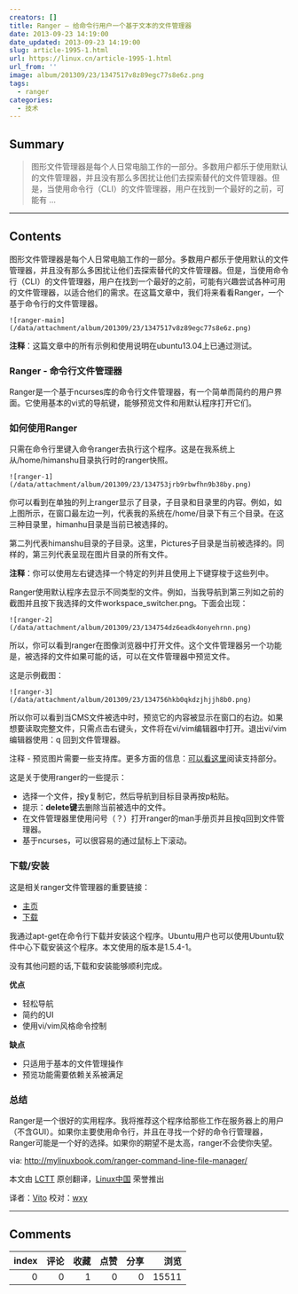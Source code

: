 ```yaml
---
creators: []
title: Ranger – 给命令行用户一个基于文本的文件管理器
date: 2013-09-23 14:19:00
date_updated: 2013-09-23 14:19:00
slug: article-1995-1.html
url: https://linux.cn/article-1995-1.html
url_from: ''
image: album/201309/23/1347517v8z89egc77s8e6z.png
tags:
  - ranger
categories:
  - 技术
---
```


## Summary

> 图形文件管理器是每个人日常电脑工作的一部分。多数用户都乐于使用默认的文件管理器，并且没有那么多困扰让他们去探索替代的文件管理器。但是，当使用命令行（CLI）的文件管理器，用户在找到一个最好的之前，可能有  ...

***

<!-- more -->

## Contents

图形文件管理器是每个人日常电脑工作的一部分。多数用户都乐于使用默认的文件管理器，并且没有那么多困扰让他们去探索替代的文件管理器。但是，当使用命令行（CLI）的文件管理器，用户在找到一个最好的之前，可能有兴趣尝试各种可用的文件管理器，以适合他们的需求。在这篇文章中，我们将来看看Ranger，一个基于命令行的文件管理器。

`![ranger-main](/data/attachment/album/201309/23/1347517v8z89egc77s8e6z.png)`

 **注释**：这篇文章中的所有示例和使用说明在ubuntu13.04上已通过测试。

### **Ranger - 命令行文件管理器**

Ranger是一个基于ncurses库的命令行文件管理器，有一个简单而简约的用户界面。它使用基本的vi式的导航键，能够预览文件和用默认程序打开它们。

### **如何使用Ranger**

只需在命令行里键入命令ranger去执行这个程序。这是在我系统上从/home/himanshu目录执行时的ranger快照。

`![ranger-1](/data/attachment/album/201309/23/134753jrb9rbwfhn9b38by.png)`

你可以看到在单独的列上ranger显示了目录，子目录和目录里的内容。例如，如上图所示，在窗口最左边一列，代表我的系统在/home/目录下有三个目录。在这三种目录里，himanhu目录是当前已被选择的。

第二列代表himanshu目录的子目录。这里，Pictures子目录是当前被选择的。同样的，第三列代表呈现在图片目录的所有文件。

**注释**：你可以使用左右键选择一个特定的列并且使用上下键穿梭于这些列中。

Ranger使用默认程序去显示不同类型的文件。例如，当我导航到第三列如之前的截图并且按下我选择的文件workspace\_switcher.png。下面会出现：

`![ranger-2](/data/attachment/album/201309/23/134754dz6eadk4onyehrnn.png)`

所以，你可以看到ranger在图像浏览器中打开文件。这个文件管理器另一个功能是，被选择的文件如果可能的话，可以在文件管理器中预览文件。

这是示例截图：

`![ranger-3](/data/attachment/album/201309/23/134756hkb0qkdzjhjjh8b0.png)`

所以你可以看到当CMS文件被选中时，预览它的内容被显示在窗口的右边。如果想要读取完整文件，只需点击右键头，文件将在vi/vim编辑器中打开。退出vi/vim编辑器使用：q 回到文件管理器。

注释 - 预览图片需要一些支持库。更多方面的信息：[可以看这里](http://ranger.nongnu.org/)阅读支持部分。

这是关于使用ranger的一些提示：

* 选择一个文件，按y复制它，然后导航到目标目录再按p粘贴。
* 提示：**delete键**去删除当前被选中的文件。
* 在文件管理器里使用问号（？）打开ranger的man手册页并且按q回到文件管理器。
* 基于ncurses，可以很容易的通过鼠标上下滚动。

### **下载/安装**

这是相关ranger文件管理器的重要链接：

* [主页](http://ranger.nongnu.org/index.html)
* [下载](http://ranger.nongnu.org/download.html)

我通过apt-get在命令行下载并安装这个程序。Ubuntu用户也可以使用Ubuntu软件中心下载安装这个程序。本文使用的版本是1.5.4-1。

没有其他问题的话,下载和安装能够顺利完成。

**优点**

* 轻松导航
* 简约的UI
* 使用vi/vim风格命令控制

**缺点**

* 只适用于基本的文件管理操作
* 预览功能需要依赖关系被满足

### **总结**

Ranger是一个很好的实用程序。我将推荐这个程序给那些工作在服务器上的用户（不含GUI）。如果你主要使用命令行，并且在寻找一个好的命令行管理器，Ranger可能是一个好的选择。如果你的期望不是太高，ranger不会使你失望。

 

via: <http://mylinuxbook.com/ranger-command-line-file-manager/>

本文由 [LCTT](https://github.com/LCTT/TranslateProject) 原创翻译，[Linux中国](https://linux.cn/portal.php) 荣誉推出

译者：[Vito](https://linux.cn/space/vito) 校对：[wxy](https://linux.cn/space/wxy)

***

## Comments


|   index |   评论 |   收藏 |   点赞 |   分享 |   浏览 |
|--------:|-------:|-------:|-------:|-------:|-------:|
|       0 |      0 |      1 |      0 |      0 |  15511 |
